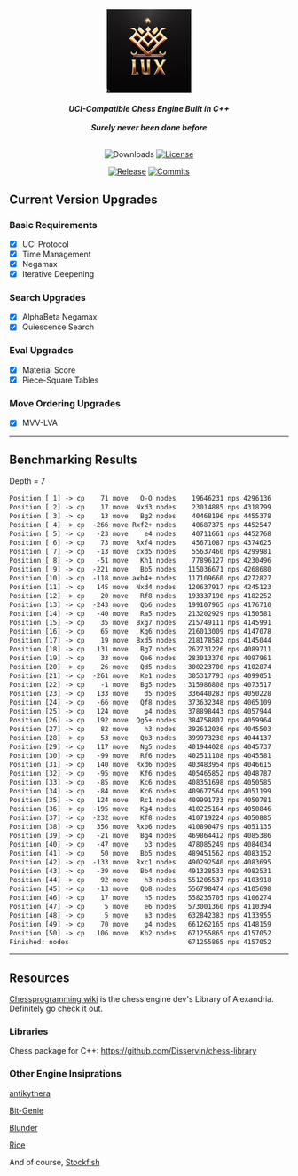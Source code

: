 <div align="center">

  <img src="./img/logo.jpg" width="30%">
  <br>
  <br>
  <b><i>UCI-Compatible Chess Engine Built in C++</i></b>
  <br>
  <br>
  <b><i>Surely never been done before</i></b>
  <br>
  <br>

  ![Downloads][downloads-badge]
  [![License][license-badge]][license-link]
  
  [![Release][release-badge]][release-link]
  [![Commits][commits-badge]][commits-link]

</div>

## Current Version Upgrades

### Basic Requirements

 - [x] UCI Protocol
 - [x] Time Management
 - [x] Negamax
 - [x] Iterative Deepening

### Search Upgrades

 - [x] AlphaBeta Negamax
 - [x] Quiescence Search

### Eval Upgrades

 - [x] Material Score
 - [x] Piece-Square Tables

### Move Ordering Upgrades

 - [x] MVV-LVA

---

## Benchmarking Results
Depth = 7
```
Position [ 1] -> cp    71 move   O-O nodes    19646231 nps 4296136
Position [ 2] -> cp    17 move  Nxd3 nodes    23014885 nps 4318799
Position [ 3] -> cp    13 move   Bg2 nodes    40468196 nps 4455378
Position [ 4] -> cp  -266 move Rxf2+ nodes    40687375 nps 4452547
Position [ 5] -> cp   -23 move    e4 nodes    40711661 nps 4452768
Position [ 6] -> cp    73 move  Rxf4 nodes    45671087 nps 4374625
Position [ 7] -> cp   -13 move  cxd5 nodes    55637460 nps 4299981
Position [ 8] -> cp   -51 move   Kh1 nodes    77896127 nps 4230496
Position [ 9] -> cp  -221 move   Bb5 nodes   115036671 nps 4268680
Position [10] -> cp  -118 move axb4+ nodes   117109660 nps 4272827
Position [11] -> cp   145 move  Nxd4 nodes   120637917 nps 4245123
Position [12] -> cp    20 move   Rf8 nodes   193337190 nps 4182252
Position [13] -> cp  -243 move   Qb6 nodes   199107965 nps 4176710
Position [14] -> cp   -40 move   Ra5 nodes   213202929 nps 4150581
Position [15] -> cp    35 move  Bxg7 nodes   215749111 nps 4145991
Position [16] -> cp    65 move   Kg6 nodes   216013009 nps 4147078
Position [17] -> cp    19 move  Bxd5 nodes   218178582 nps 4145044
Position [18] -> cp   131 move   Bg7 nodes   262731226 nps 4089711
Position [19] -> cp    33 move   Qe6 nodes   283013370 nps 4097961
Position [20] -> cp    26 move   Qd5 nodes   300223700 nps 4102874
Position [21] -> cp  -261 move   Ke1 nodes   305317793 nps 4099051
Position [22] -> cp    -1 move   Bg5 nodes   315986808 nps 4073517
Position [23] -> cp   133 move    d5 nodes   336440283 nps 4050228
Position [24] -> cp   -66 move   Qf8 nodes   373632348 nps 4065109
Position [25] -> cp   124 move    g4 nodes   378898443 nps 4057944
Position [26] -> cp   192 move  Qg5+ nodes   384758807 nps 4059964
Position [27] -> cp    82 move    h3 nodes   392612036 nps 4045503
Position [28] -> cp    53 move   Qb3 nodes   399973238 nps 4044137
Position [29] -> cp   117 move   Ng5 nodes   401944028 nps 4045737
Position [30] -> cp   -99 move   Rf6 nodes   402511108 nps 4045581
Position [31] -> cp   140 move  Rxd6 nodes   403483954 nps 4046615
Position [32] -> cp   -95 move   Kf6 nodes   405465852 nps 4048787
Position [33] -> cp   -85 move   Kc6 nodes   408351698 nps 4050585
Position [34] -> cp   -84 move   Kc6 nodes   409677564 nps 4051199
Position [35] -> cp   124 move   Rc1 nodes   409991733 nps 4050781
Position [36] -> cp  -195 move   Kg4 nodes   410225164 nps 4050846
Position [37] -> cp  -232 move   Kf8 nodes   410719224 nps 4050885
Position [38] -> cp   356 move  Rxb6 nodes   410890479 nps 4051135
Position [39] -> cp   -21 move   Bg4 nodes   469864412 nps 4085386
Position [40] -> cp   -47 move    b3 nodes   478085249 nps 4084034
Position [41] -> cp    50 move   Bb5 nodes   489451562 nps 4083152
Position [42] -> cp  -133 move  Rxc1 nodes   490292540 nps 4083695
Position [43] -> cp   -39 move   Bb4 nodes   491328533 nps 4082531
Position [44] -> cp    92 move    h3 nodes   551205537 nps 4103918
Position [45] -> cp   -13 move   Qb8 nodes   556798474 nps 4105698
Position [46] -> cp    17 move    h5 nodes   558235705 nps 4106274
Position [47] -> cp     5 move    e6 nodes   573001360 nps 4110394
Position [48] -> cp     5 move    a3 nodes   632842383 nps 4133955
Position [49] -> cp    70 move    g4 nodes   661262165 nps 4148159
Position [50] -> cp   106 move   Kb2 nodes   671255865 nps 4157052
Finished: nodes                              671255865 nps 4157052
```
---

## Resources

[Chessprogramming wiki](https://www.chessprogramming.org/Main_Page) is the chess engine dev's Library of Alexandria. Definitely go check it out.

### Libraries 

Chess package for C++: https://github.com/Disservin/chess-library

### Other Engine Insiprations

[antikythera](https://github.com/0hq/antikythera)

[Bit-Genie](https://github.com/Aryan1508/Bit-Genie)

[Blunder](https://github.com/algerbrex/blunder)

[Rice](https://github.com/rafid-dev/rice)

And of course, [Stockfish](https://github.com/official-stockfish/Stockfish)


[downloads-badge]:https://img.shields.io/github/downloads/Sidhant-Roymoulik/Lux/total?color=success&style=for-the-badge

[license-badge]:https://img.shields.io/github/license/Sidhant-Roymoulik/Lux?style=for-the-badge&label=license&color=success
[license-link]:https://github.com/Sidhant-Roymoulik/Lux/blob/master/LICENSE
[release-badge]:https://img.shields.io/github/v/release/Sidhant-Roymoulik/Lux?style=for-the-badge&label=official%20release
[release-link]:https://github.com/Sidhant-Roymoulik/Lux/releases/latest
[commits-badge]:https://img.shields.io/github/commits-since/Sidhant-Roymoulik/Lux/latest?style=for-the-badge
[commits-link]:https://github.com/Sidhant-Roymoulik/Lux/commits/master
